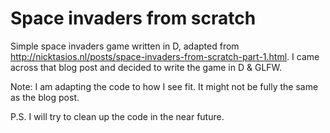 # Space invaders from scratch
Simple space invaders game written in D, adapted from http://nicktasios.nl/posts/space-invaders-from-scratch-part-1.html. I came across that blog post and decided to write the game in D & GLFW.

Note: I am adapting the code to how I see fit. It might not be fully the same as the blog post. 

P.S. I will try to clean up the code in the near future.
